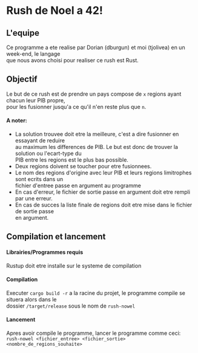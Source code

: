 # Rush de Noel a 42!

## L'equipe

Ce programme a ete realise par Dorian (dburgun) et moi (tjolivea) en un week-end, le langage<br>
que nous avons choisi pour realiser ce rush est Rust.

## Objectif

Le but de ce rush est de prendre un pays compose de `x` regions ayant chacun leur PIB propre,<br>
pour les fusionner jusqu'a ce qu'il n'en reste plus que `n`.

#### A noter:

- La solution trouvee doit etre la meilleure, c'est a dire fusionner en essayant de reduire<br>
au maximum les differences de PIB. Le but est donc de trouver la solution ou l'ecart-type du<br>
PIB entre les regions est le plus bas possible.
- Deux regions doivent se toucher pour etre fusionnees.
- Le nom des regions d'origine avec leur PIB et leurs regions limitrophes sont ecrits dans un<br>
fichier d'entree passe en argument au programme
- En cas d'erreur, le fichier de sortie passe en argument doit etre rempli par une erreur.
- En cas de succes la liste finale de regions doit etre mise dans le fichier de sortie passe<br>
en argument.

## Compilation et lancement

#### Librairies/Programmes requis

Rustup doit etre installe sur le systeme de compilation

#### Compilation

Executer `cargo build -r` a la racine du projet, le programme compile se situera alors dans le<br>
dossier `/target/release` sous le nom de `rush-nowel`

#### Lancement

Apres avoir compile le programme, lancer le programme comme ceci:<br>
`rush-nowel <fichier_entree> <fichier_sortie> <nombre_de_regions_souhaite>`
